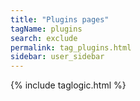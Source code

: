 ```yaml
---
title: "Plugins pages"
tagName: plugins
search: exclude
permalink: tag_plugins.html
sidebar: user_sidebar
---
```

{% include taglogic.html %}
